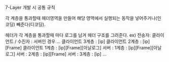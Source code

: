 7-Layer 개발 시 공통 규칙

각 계층을 통과할때 헤더영역을 만들어 해당 영역에서 실행되는 동작을 넣어주거나(인코딩) 빼준다(디코딩).

헤더가 각 계층을 통과할때 마다 로그를 남겨 헤더 구조를 그려준다.
ex) 전송자: 클라이언트 / 수진자 : 서버인 경우
...
클라이언트 3계층 : [ip]
클라이언트 2계층 : [ip][Frame]
클라이언트 1계층 : [ip][Frame][아날로그]
서버 : 1계층 : [ip][Frame][아날로그]
서버 : 2계층 : [ip][Frame]
서버 : 3계층 : [ip]
...